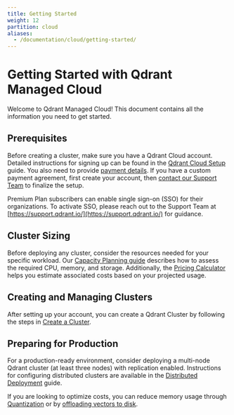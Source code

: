 ```yaml
---
title: Getting Started
weight: 12
partition: cloud
aliases:
  - /documentation/cloud/getting-started/
---
```


# Getting Started with Qdrant Managed Cloud

Welcome to Qdrant Managed Cloud! This document contains all the information you need to get started.

## Prerequisites

Before creating a cluster, make sure you have a Qdrant Cloud account. Detailed instructions for signing up can be found in the [Qdrant Cloud Setup](/documentation/cloud/qdrant-cloud-setup/) guide. You also need to provide [payment details](/documentation/cloud/pricing-payments/). If you have a custom payment agreement, first create your account, then [contact our Support Team](https://support.qdrant.io/) to finalize the setup.

Premium Plan subscribers can enable single sign-on (SSO) for their organizations. To activate SSO, please reach out to the Support Team at [https://support.qdrant.io/](https://support.qdrant.io/) for guidance.

## Cluster Sizing

Before deploying any cluster, consider the resources needed for your specific workload. Our [Capacity Planning guide](/documentation/guides/capacity-planning/) describes how to assess the required CPU, memory, and storage. Additionally, the [Pricing Calculator](https://cloud.qdrant.io/calculator) helps you estimate associated costs based on your projected usage.

## Creating and Managing Clusters

After setting up your account, you can create a Qdrant Cluster by following the steps in [Create a Cluster](/documentation/cloud/create-cluster/).

## Preparing for Production

For a production-ready environment, consider deploying a multi-node Qdrant cluster (at least three nodes) with replication enabled. Instructions for configuring distributed clusters are available in the [Distributed Deployment](/documentation/guides/distributed_deployment/) guide.

If you are looking to optimize costs, you can reduce memory usage through [Quantization](/documentation/guides/quantization/) or by [offloading vectors to disk](/documentation/concepts/storage/#configuring-memmap-storage).
